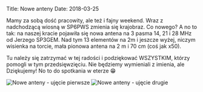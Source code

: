 Title: Nowe anteny
Date: 2018-03-25

Mamy za sobą dość pracowity, ale też i fajny weekend. Wraz z nadchodzącą wiosną w SP6PWS zmienia się krajobraz. Co
nowego? A no to tak: na naszej kracie pojawiła się nowa antena na 3 pasma 14, 21 i 28 MHz od Jerzego SP3GEM. Nad tym 13
elementów na 2m i jeszcze wyżej, niczym wisienka na torcie, mała pionowa antena na 2 m i 70 cm (coś jak x50).

Tu należy się zatrzymać w tej radości i podziękować WSZYSTKIM, którzy pomogli w tym przedsięwzięciu. Nie będziemy
wymieniali z imienia, ale Dziękujemy! No to do spotkania w eterze 😁

![Nowe anteny - ujęcie pierwsze]({attach}/posts/2018-03-25/1.jpg)
![Nowe anteny - ujęcie drugie]({attach}/posts/2018-03-25/2.jpg)
